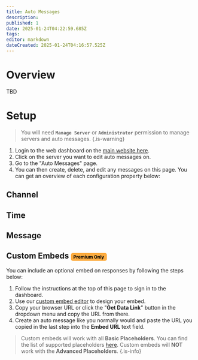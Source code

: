 ```yaml
---
title: Auto Messages
description: 
published: 1
date: 2025-01-24T04:22:59.685Z
tags: 
editor: markdown
dateCreated: 2025-01-24T04:16:57.525Z
---
```


# Overview
TBD

# Setup

> You will need **`Manage Server`** or **`Administrator`** permission to manage servers and auto messages.
{.is-warning}

1. Login to the web dashboard on the [main website here](https://cakey.bot/dashboard/public).
2. Click on the server you want to edit auto messages on.
3. Go to the "Auto Messages" page.
4. You can then create, delete, and edit any messages on this page. You can get an overview of each configuration property below:

## Channel

## Time

## Message

## Custom Embeds <span style="background-color: rgb(253, 172, 65); color: black; padding: 3px 7px; font-size: 12px; border-radius: 5px;">Premium Only</span>
You can include an optional embed on responses by following the steps below:

1. Follow the instructions at the top of this page to sign in to the dashboard.
2. Use our [custom embed editor](https://cakey.bot/dashboard/public/embed-editor) to design your embed.
3. Copy your browser URL or click the "**Get Data Link**" button in the dropdown menu and copy the URL from there.
4. Create an auto message like you normally would and paste the URL you copied in the last step into the **Embed URL** text field.

> Custom embeds will work with all **Basic Placeholders**. You can find the list of supported placeholders [here](https://wiki.cakey.bot/en/placeholders). Custom embeds will **NOT** work with the **Advanced Placeholders**.
{.is-info}
